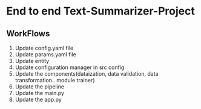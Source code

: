 # End to end Text-Summarizer-Project

## WorkFlows

1. Update config.yaml file
2. Update params.yaml file
3. Update entity
4. Update configuration manager in src config
5. Update the components(dataization, data validation, data transformation.. module trainer)
6. Update the pipeline
7. Update the main.py
8. Update the app.py